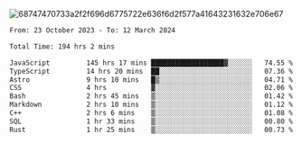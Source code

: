 ![68747470733a2f2f696d6775722e636f6d2f577a41643231632e706e67](https://github.com/koreoxy/koreoxy/assets/73381115/a29b30a2-7b86-4bf1-a3b8-5e7cb8eb1ab0)




<!--START_SECTION:waka-->

```txt
From: 23 October 2023 - To: 12 March 2024

Total Time: 194 hrs 2 mins

JavaScript         145 hrs 17 mins ██████████████████▓░░░░░░   74.55 %
TypeScript         14 hrs 20 mins  ██░░░░░░░░░░░░░░░░░░░░░░░   07.36 %
Astro              9 hrs 10 mins   █▒░░░░░░░░░░░░░░░░░░░░░░░   04.71 %
CSS                4 hrs           ▓░░░░░░░░░░░░░░░░░░░░░░░░   02.06 %
Bash               2 hrs 45 mins   ▒░░░░░░░░░░░░░░░░░░░░░░░░   01.42 %
Markdown           2 hrs 10 mins   ▒░░░░░░░░░░░░░░░░░░░░░░░░   01.12 %
C++                2 hrs 6 mins    ▒░░░░░░░░░░░░░░░░░░░░░░░░   01.08 %
SQL                1 hr 33 mins    ▒░░░░░░░░░░░░░░░░░░░░░░░░   00.80 %
Rust               1 hr 25 mins    ▒░░░░░░░░░░░░░░░░░░░░░░░░   00.73 %
```

<!--END_SECTION:waka-->
